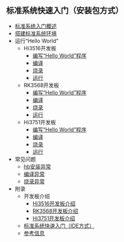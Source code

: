 ## 标准系统快速入门（安装包方式）
- [标准系统入门概述](quickstart-standard-overview.md)
- [搭建标准系统环境](quickstart-standard-env-setup.md)
- 运行“Hello World”
    - Hi3516开发板
        - [编写“Hello World”程序](quickstart-standard-running-hi3516-create.md)
        - [编译](quickstart-standard-running-hi3516-build.md)
        - [烧录](quickstart-standard-running-hi3516-burning.md)
        - [运行](quickstart-standard-running-hi3516-running.md)
    - RK3568开发板
        - [编写“Hello World”程序](quickstart-standard-running-rk3568-create.md)
        - [编译](quickstart-standard-running-rk3568-build.md)
        - [烧录](quickstart-standard-running-rk3568-burning.md)
        - [运行](quickstart-standard-running-rk3568-running.md)
    - Hi3751开发板
        - [编写“Hello World”程序](quickstart-standard-running-hi3751-create.md)
        - [编译](quickstart-standard-running-hi3751-build.md)
        - [烧录](quickstart-standard-running-hi3751-burning.md)
        - [运行](quickstart-standard-running-hi3751-running.md)
- 常见问题
    - [hb安装异常](quickstart-standard-faq-hb.md)
    - [编译异常](quickstart-standard-faq-compose.md)
    - [烧录异常](quickstart-standard-faq-burning.md)
- 附录
    - 开发板介绍
        - [Hi3516开发板介绍](quickstart-standard-board-introduction-hi3516.md)
        - [RK3568开发板介绍](quickstart-standard-board-introduction-rk3568.md)
        - [Hi3751开发板介绍](quickstart-standard-board-introduction-rk3568.md)
    - [标准系统快速入门（IDE方式）](quickstart-standard-ide-directory.md)
    - [参考信息](quickstart-standard-reference.md)
